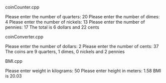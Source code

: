 coinCounter.cpp


Please enter the number of quarters: 
20
Please enter the number of dimes: 
4
Please enter the number of nickels: 
13
Please enter the number of pennies: 
17
The total is 6 dollars and 22 cents


coinConverter.cpp

Please enter the number of dollars: 
2
Please enter the number of cents: 
37
The coins are 9 quarters, 1 dimes, 0 nickels and 2 pennies

BMI.cpp

Please enter weight in kilograms:
50
Please enter height in meters:
1.58
BMI is 20.03
